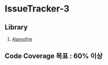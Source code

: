 # IssueTracker-3

## Library
1. [Alamofire](https://github.com/Alamofire/AlamofireImage)

## Code Coverage 목표 : 60% 이상
